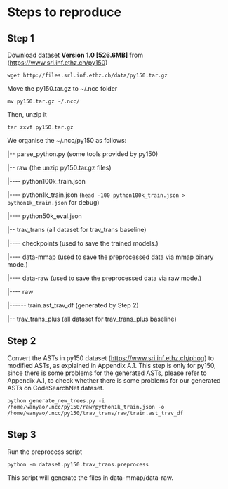 # Steps to reproduce

## Step 1
Download dataset **Version 1.0 [526.6MB]** from (https://www.sri.inf.ethz.ch/py150)

```
wget http://files.srl.inf.ethz.ch/data/py150.tar.gz
```

Move the py150.tar.gz to ~/.ncc folder

```
mv py150.tar.gz ~/.ncc/
``` 

Then, unzip it

```
tar zxvf py150.tar.gz
```

We organise the ~/.ncc/py150 as follows:

|-- parse_python.py (some tools provided by py150)

|-- raw (the unzip py150.tar.gz files) 

|---- python100k_train.json  

|---- python1k_train.json  (```head -100 python100k_train.json > python1k_train.json``` for debug)

|---- python50k_eval.json

|-- trav_trans (all dataset for trav_trans baseline)

|---- checkpoints  (used to save the trained models.) 

|---- data-mmap   (used to save the preprocessed data via mmap binary mode.)

|---- data-raw  (used to save the preprocessed data via raw mode.)

|---- raw

|------ train.ast_trav_df (generated by Step 2)

|-- trav_trans_plus (all dataset for trav_trans_plus baseline)


## Step 2
Convert the ASTs in py150 dataset (https://www.sri.inf.ethz.ch/phog) to modified ASTs, as explained in Appendix A.1.
This step is only for py150, since there is some problems for the generated ASTs, please refer to Appendix A.1, to check whether there is some problems for our generated ASTs on CodeSearchNet dataset.

```
python generate_new_trees.py -i /home/wanyao/.ncc/py150/raw/python1k_train.json -o /home/wanyao/.ncc/py150/trav_trans/raw/train.ast_trav_df
```


## Step 3
Run the preprocess script

```
python -m dataset.py150.trav_trans.preprocess
```
This script will generate the files in data-mmap/data-raw.